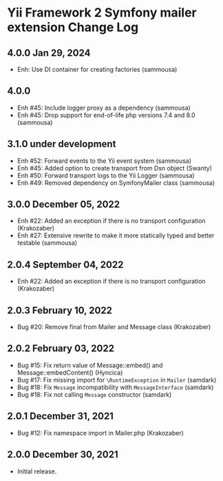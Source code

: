 Yii Framework 2 Symfony mailer extension Change Log
================================================

4.0.0 Jan 29, 2024
------------------
- Enh: Use DI container for creating factories (sammousa)

4.0.0
------

- Enh #45: Include logger proxy as a dependency (sammousa)
- Enh #45: Drop support for end-of-life php versions 7.4 and 8.0 (sammousa)

3.1.0 under development
-----------------------

- Enh #52: Forward events to the Yii event system (sammousa)
- Enh #45: Added option to create transport from Dsn object (Swanty)
- Enh #50: Forward transport logs to the Yii Logger (sammousa) 
- Enh #49: Removed dependency on SymfonyMailer class (sammousa)

3.0.0 December 05, 2022
-----------------------

- Enh #22: Added an exception if there is no transport configuration (Krakozaber)
- Enh #27: Extensive rewrite to make it more statically typed and better testable (sammousa)


2.0.4 September 04, 2022
------------------------

- Enh #22: Added an exception if there is no transport configuration (Krakozaber)


2.0.3 February 10, 2022
-----------------------

- Bug #20: Remove final from Mailer and Message class (Krakozaber)


2.0.2 February 03, 2022
-----------------------

- Bug #15: Fix return value of Message::embed() and Message::embedContent() (Hyncica)
- Bug #17: Fix missing import for `\RuntimeException` in `Mailer` (samdark)
- Bug #18: Fix `Message` incompatibility with `MessageInterface` (samdark)
- Bug #18: Fix not calling `Message` constructor (samdark)


2.0.1 December 31, 2021
-----------------------

- Bug #12: Fix namespace import in Mailer.php (Krakozaber)


2.0.0 December 30, 2021
-----------------------

- Initial release.
